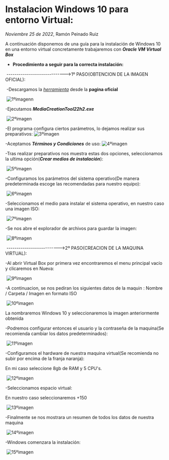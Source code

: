 # Instalacion Windows 10 para entorno Virtual:
*Noviembre 25 de 2022*, Ramón Peinado Ruiz



A continuación disponemos de una guía para la instalación de Windows 10 en una entorno virtual concretamente trabajaremos con ***Oracle VM Virtual Box***


- **Procedimiento a seguir para la correcta instalación:**

​	----------------------------->1º PASO(OBTENCION DE LA IMAGEN OFICIAL):

​	-Descargamos la *[herramienta](https://www.microsoft.com/es-es/software-download/windows10)* desde la **pagina oficial**

​	![1ºimagenn](/img/1ºimagenn.png)

-Ejecutamos ***MediaCreationTool22h2.exe***

​	![2ºimagen](/img/2ºimagen.png)

-El programa configura ciertos parámetros, lo dejamos realizar sus preparativos:
	![3ºimagen](/img/3ºimagen.png)

-Aceptamos ***Términos y Condiciones*** de uso:
	![4ºimagen](/img/4ºimagen.png)

-Tras realizar preparativos nos muestra estas dos opciones, seleccionamos la ultima opción(***Crear medios de instalación***):

​	![5ºimagen](/img/5ºimagen.png)

-Configuramos los parámetros del sistema operativo(De manera predeterminada escoge las recomendadas para nuestro equipo):

​	![6ºimagen](/img/6ºimagen.png)

-Seleccionamos el medio para instalar el sistema operativo, en nuestro caso una imagen ISO:

​	![7ºimagen](/img/7ºimagen.png)

-Se nos abre el explorador de archivos para guardar la imagen:

​	![8ºimagen](/img/8ºimagen.png)



​	-------------------------->2º PASO(CREACION DE LA MAQUINA VIRTUAL):

-Al abrir Virtual Box por primera vez encontraremos el menu principal vacío y clicaremos en Nueva:

​	![9ºimagen](/img/9ºimagen.png)

-A continuacion, se nos pediran los siguientes datos de la maquin :
Nombre / Carpeta / Imagen en formato ISO

​	![10ºimagen](/img/10ºimagen.png)

La nombraremos Windows 10 y seleccionaremos la imagen anteriormente obtenida


-Podremos configurar entonces el usuario y la contraseña de la maquina(Se recomienda cambiar los datos predeterminados):

​	![11ºimagen](/img/11ºimagen.png)

-Configuramos el hardware de nuestra maquina virtual(Se recomienda no subir por encima de la franja naranja):

En mi caso seleccione 8gb de RAM y 5 CPU's.

​	![12ºimagen](/img/12ºimagen.png)

-Seleccionamos espacio virtual:

En nuestro caso seleccionaremos +150

​	![13ºimagen](/img/13ºimagen.png)

-Finalmente se nos mostrara un resumen de todos los datos de nuestra maquina

​	![14ºimagen](/img/14ºimagen.png)



-Windows comenzara la instalación:

​	![15ºimagen](/img/15ºimagen.png)







